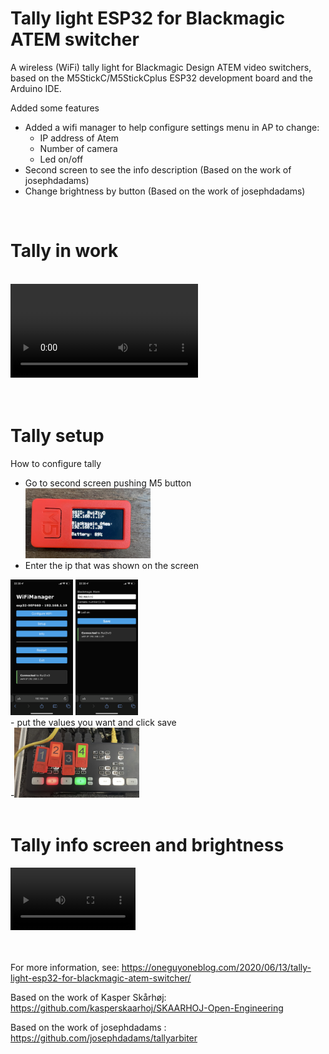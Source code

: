 # Tally light ESP32 for Blackmagic ATEM switcher
A wireless (WiFi) tally light for Blackmagic Design ATEM video switchers, based on the M5StickC/M5StickCplus ESP32 development board and the Arduino IDE.

Added some features
 - Added a wifi manager to help configure settings menu in AP to change: 
	 - IP address of Atem
	 - Number of camera 
	 - Led on/off
 - Second screen to see the info description (Based on the work of josephdadams)
 - Change brightness by button (Based on the work of josephdadams)

<br>

# Tally in work
<br>
<video src="./media/tally-in-action.MOV" controls="controls" style="max-width: 500px;">
</video>
<br><br><br>



# Tally setup
How to configure tally
- Go to second screen pushing M5 button<br>
<img src="./media/infoScreem.jpeg" alt="infoScreem" width="200"/><br>
- Enter the ip that was shown on the screen <br>
<img src="./media/wifiManager-1.png" alt="wifiManager1" width="100"/>
<img src="./media/wifiManager-2.png" alt="wifiManager2" width="100"/><br>
- put the values ​​you want and click save<br>
-<img src="./media/showing.jpeg" alt="showing" width="200"/><br>
<br>


# Tally info screen and brightness
<video src="./media/info-screen-brightness.MOV" controls="controls" style="max-width: 200px;">
</video>
<br><br><br>



For more information, see:
https://oneguyoneblog.com/2020/06/13/tally-light-esp32-for-blackmagic-atem-switcher/

Based on the work of Kasper Skårhøj:
https://github.com/kasperskaarhoj/SKAARHOJ-Open-Engineering


Based on the work of josephdadams :
https://github.com/josephdadams/tallyarbiter